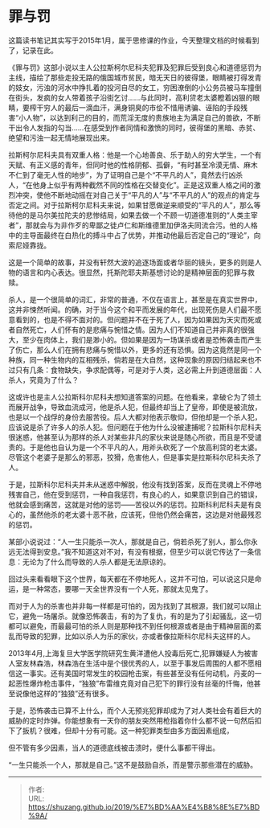 # 罪与罚


这篇读书笔记其实写于2015年1月，属于思修课的作业，今天整理文档的时候看到了，记录在此。

《罪与罚》这部小说以主人公拉斯柯尔尼科夫犯罪及犯罪后受到良心和道德惩罚为主线，描绘了那些走投无路的俄国城市贫民，暗无天日的彼得堡，眼睛被打得发青的妓女，污浊的河水中挣扎着的投河自尽的女工，穷困潦倒的小公务员被马车撞倒在街头，发疯的女人带着孩子沿街乞讨……与此同时，高利贷老太婆瞪着凶狠的眼睛，要榨干穷人的最后一滴血汗，满身铜臭的市侩不惜用诱骗、诬陷的手段残害“小人物”，以达到利己的目的，而荒淫无度的贵族地主为满足自己的兽欲，不断干出令人发指的勾当……在感受到作者同情和激愤的同时，彼得堡的黑暗、赤贫、绝望和污浊一起无情地展现出来。

拉斯柯尔尼科夫具有双重人格：他是一个心地善良、乐于助人的穷大学生，一个有天赋、有正义感的青年，但同时他的性格阴郁、孤僻，“有时甚至冷漠无情、麻木不仁到了毫无人性的地步”，为了证明自己是个“不平凡的人”，竟然去行凶杀人，“在他身上似乎有两种截然不同的性格在交替变化”。正是这双重人格之间的激烈冲突，使他不断地动摇在对自己关于“平凡的人”与“不平凡的人”的观点的肯定与否定之间。对于拉斯柯尔尼科夫来说，如果甘愿做逆来顺受的“平凡的人”，那么等待他的是马尔美拉陀夫的悲惨结局，如果去做一个不顾一切道德准则的“人类主宰者”，那就会与为非作歹的卑鄙之徒卢仁和斯维德里加伊洛夫同流合污。他的人格中的主导面最终在白热化的搏斗中占了优势，并推动他最后否定自己的“理论”，向索尼娅靠拢。

这是一个简单的故事，并没有轩然大波的追逐场面或者华丽的镜头，更多的则是人物的语言和内心表达。很显然，托斯陀耶夫斯基想讨论的是精神层面的犯罪与救赎。

杀人，是一个很简单的词汇，非常的普通，不仅在语言上，甚至是在真实世界中，这并非悚然听闻。的确，对于当今这个和平而发展的年代，出现死伤是人们最不愿意看到的，也是不得不面对的。但问题并不在于死了人，因为如果因为天灾而死或者自然死亡，人们怀有的是悲痛与惋惜之情。因为人们不知道自己并非真的很强大，至少在肉体上，我们是渺小的。但如果是因为一场谋杀或者是恐怖袭击而产生了伤亡，那么人们在拥有悲痛与惋惜以外，更多的还有恐惧。因为这竟然是同一个种族，同一种生物内的互相残杀，倘若是在大自然，这种现象的原因归结起来也不过只有几条：食物缺失，争求配偶等，可是对于人类，这必需上升到道德层面：人杀人，究竟为了什么？

这或许也是主人公拉斯科尔尼科夫想知道答案的问题。在他看来，拿破仑为了领土而展开战争，导致血流成河，他是杀人犯，但最终却当上了皇帝，即使是被流放，也是以一个战俘的身份去服苦役。后人大都对他表示敬仰，但他却是一个杀人犯，应该说是杀了许多人的杀人犯。但问题在于他为什么没被逮捕呢？拉斯科尔尼科夫很迷惑，他甚至认为那样的杀人对某些非凡的家伙来说是随心所欲，而且是不受谴责的。于是他也自认为是一个不平凡的人，用斧头砍死了一个放高利贷的老太婆。尽管这个老婆子是那么的邪恶，狡猾，危害他人，但是事实是拉斯科尔尼科夫杀了人。

于是，拉斯科尔尼科夫并未从迷惑中解脱，他没有找到答案，反而在灵魂上不停地残害自己，他在受到惩罚，一种自我惩罚，有良心的人，如果意识到自己的错误，他就会感到痛苦，这就是对他的惩罚——苦役以外的惩罚。拉斯科利尼科夫是有良心的，虽然他杀的老太婆十恶不赦，应该死，但他仍然会痛苦，这边是对他最残忍的惩罚。

某部小说说过：“人一生只能杀一次人，那就是自己，倘若杀死了别人，那么你永远无法得到安息。”我不知道这对不对，有没有根据，但至少可以说它传达了一条信息：无论为了什么而导致的人杀人都是无法原谅的。

回过头来看看眼下这个世界，每天都在不停地死人，这并不可怕，可以说这只是命运，是一种常态，要哪一天全世界没有一个人死，那就太见鬼了。

而对于人为的杀害也并非每一样都是可怕的，因为找到了其根源，我们就可以阻止它，避免一场屠杀。就像恐怖袭击，有的为了复仇，有的是为了引起骚乱，这一切都可以避免，而最最可怕的杀人则是那种找不到任何根源或者是由于精神层面的紊乱而导致的犯罪，比如以杀人为乐的家伙，亦或者像拉斯科尔尼科夫这样的人。

2013年4月,上海复旦大学医学院研究生黄洋遭他人投毒后死亡,犯罪嫌疑人为被害人室友林森浩，林森浩在生活中是个很优秀的人，以至于事发后周围的人都不愿相信这一事实。还有美国时常发生的校园枪击案，有些甚至没有任何动机，丹麦的一起恶性爆炸枪击事件，“独狼”布雷维克竟对自己犯下的罪行没有丝毫的忏悔，他甚至说像他这样的“独狼”还有很多。

于是，恐怖袭击已算不上什么，而个人无预兆犯罪却成为了对人类社会有着巨大的威胁的定时炸弹。你能想象有一天你的朋友突然用枪指着你什么都不说一句然后扣下了扳机？很难，但却十分有可能。这一种犯罪类型由多方面因素组成，

但不管有多少因素，当人的道德底线被击溃时，便什么事都干得出。

“一生只能杀一个人，那就是自己。”这不是鼓励自杀，而是警示那些潜在的威胁。


---

> 作者:   
> URL: https://shuzang.github.io/2019/%E7%BD%AA%E4%B8%8E%E7%BD%9A/  

